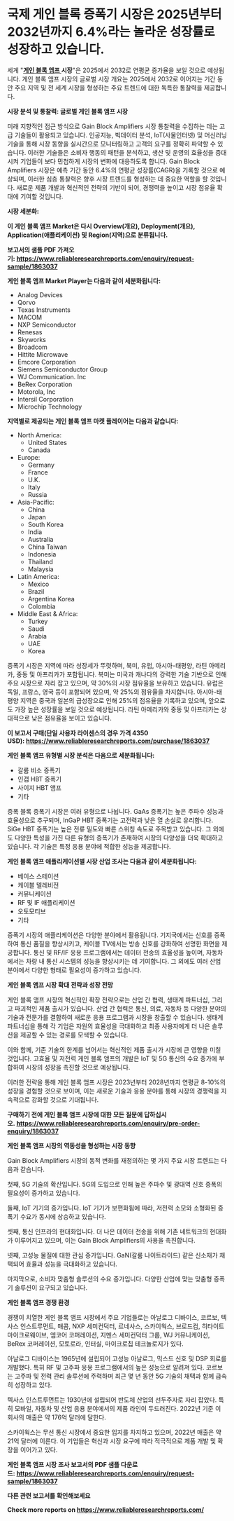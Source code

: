 <p><h1>국제 게인 블록 증폭기 시장은 2025년부터 2032년까지 6.4%라는 놀라운 성장률로 성장하고 있습니다.</h1></p><p>세계 "<strong><a href="https://www.reliableresearchreports.com/gain-block-amplifiers-r1863037?utm_campaign=106&utm_medium=8&utm_source=Github&utm_content=ia&utm_term=03032025&utm_id=gain-block-amplifiers">게인 블록 앰프&nbsp;</a></strong><strong>시장</strong>"은 2025에서 2032로 연평균 증가율을 보일 것으로 예상됩니다. 게인 블록 앰프 시장의 글로벌 시장 개요는 2025에서 2032로 이어지는 기간 동안 주요 지역 및 전 세계 시장을 형성하는 주요 트렌드에 대한 독특한 통찰력을 제공합니다.</p>
<p><strong>시장 분석 및 통찰력: 글로벌 게인 블록 앰프 시장</strong></p>
<p><p>미래 지향적인 접근 방식으로 Gain Block Amplifiers 시장 통찰력을 수집하는 데는 고급 기술들이 활용되고 있습니다. 인공지능, 빅데이터 분석, IoT(사물인터넷) 및 머신러닝 기술을 통해 시장 동향을 실시간으로 모니터링하고 고객의 요구를 정확히 파악할 수 있습니다. 이러한 기술들은 소비자 행동의 패턴을 분석하고, 생산 및 운영의 효율성을 증대시켜 기업들이 보다 민첩하게 시장의 변화에 대응하도록 합니다. Gain Block Amplifiers 시장은 예측 기간 동안 6.4%의 연평균 성장률(CAGR)을 기록할 것으로 예상되며, 이러한 심층 통찰력은 향후 시장 트렌드를 형성하는 데 중요한 역할을 할 것입니다. 새로운 제품 개발과 혁신적인 전략의 기반이 되어, 경쟁력을 높이고 시장 점유율 확대에 기여할 것입니다.</p><a href="%7CAUTHORITHY_DOMAIN_URL%7C?utm_campaign=106&utm_medium=8&utm_source=Github&utm_content=ia&utm_term=03032025&utm_id=gain-block-amplifiers"></a></p>
<p><strong>시장 세분화:</strong></p>
<p><strong>이 게인 블록 앰프 Market은 다시 Overview(개요), Deployment(개요), Application(애플리케이션) 및 Region(지역)으로 분류됩니다.</strong></p>
<p><strong>보고서의 샘플 PDF 가져오기:&nbsp;<a href="https://www.reliableresearchreports.com/enquiry/request-sample/1863037?utm_campaign=106&utm_medium=8&utm_source=Github&utm_content=ia&utm_term=03032025&utm_id=gain-block-amplifiers">https://www.reliableresearchreports.com/enquiry/request-sample/1863037</a></strong><strong></strong></p>
<p><strong>게인 블록 앰프 Market Player는 다음과 같이 세분화됩니다:</strong></p>
<p><ul><li>Analog Devices</li><li>Qorvo</li><li>Texas Instruments</li><li>MACOM</li><li>NXP Semiconductor</li><li>Renesas</li><li>Skyworks</li><li>Broadcom</li><li>Hittite Microwave</li><li>Emcore Corporation</li><li>Siemens Semiconductor Group</li><li>WJ Communication. Inc</li><li>BeRex Corporation</li><li>Motorola, Inc</li><li>Intersil Corporation</li><li>Microchip Technology</li></ul></p>
<p><strong>지역별로 제공되는 게인 블록 앰프 마켓 플레이어는 다음과 같습니다:</strong></p>
<p><ul>
    <li>
        North America:
        <ul>
            <li>United States</li>
            <li>Canada</li>
        </ul>
    </li>
    <li>
        Europe:
        <ul>
            <li>Germany</li>
            <li>France</li>
            <li>U.K.</li>
            <li>Italy</li>
            <li>Russia</li>
        </ul>
    </li>
    <li>
        Asia-Pacific:
        <ul>
            <li>China</li>
            <li>Japan</li>
            <li>South Korea</li>
            <li>India</li>
            <li>Australia</li>
            <li>China Taiwan</li>
            <li>Indonesia</li>
            <li>Thailand</li>
            <li>Malaysia</li>
        </ul>
    </li>
    <li>
        Latin America:
        <ul>
            <li>Mexico</li>
            <li>Brazil</li>
            <li>Argentina Korea</li>
            <li>Colombia</li>
        </ul>
    </li>
    <li>
        Middle East & Africa:
        <ul>
            <li>Turkey</li>
            <li>Saudi</li>
            <li>Arabia</li>
            <li>UAE</li>
            <li>Korea</li>
        </ul>
    </li>
    </ul></p>
<p><p>증폭기 시장은 지역에 따라 성장세가 뚜렷하며, 북미, 유럽, 아시아-태평양, 라틴 아메리카, 중동 및 아프리카가 포함됩니다. 북미는 미국과 캐나다의 강력한 기술 기반으로 인해 주요 시장으로 자리 잡고 있으며, 약 30%의 시장 점유율을 보유하고 있습니다. 유럽은 독일, 프랑스, 영국 등이 포함되어 있으며, 약 25%의 점유율을 차지합니다. 아시아-태평양 지역은 중국과 일본의 급성장으로 인해 25%의 점유율을 기록하고 있으며, 앞으로도 가장 높은 성장률을 보일 것으로 예상됩니다. 라틴 아메리카와 중동 및 아프리카는 상대적으로 낮은 점유율을 보이고 있습니다.</p></p>
<p><strong>이 보고서 구매(단일 사용자 라이센스의 경우 가격 4350 USD):&nbsp;<a href="https://www.reliableresearchreports.com/purchase/1863037?utm_campaign=106&utm_medium=8&utm_source=Github&utm_content=ia&utm_term=03032025&utm_id=gain-block-amplifiers">https://www.reliableresearchreports.com/purchase/1863037</a></strong></p>
<p><strong>게인 블록 앰프 유형별 시장 분석은 다음으로 세분화됩니다:</strong></p>
<p><ul><li>갈륨 비소 증폭기</li><li>인갭 HBT 증폭기</li><li>사이지 HBT 앰프</li><li>기타</li></ul></p>
<p><p>증폭 블록 증폭기 시장은 여러 유형으로 나뉩니다. GaAs 증폭기는 높은 주파수 성능과 효율성으로 추구되며, InGaP HBT 증폭기는 고전력과 낮은 열 손실로 유리합니다. SiGe HBT 증폭기는 높은 전류 밀도와 빠른 스위칭 속도로 주목받고 있습니다. 그 외에도 다양한 특성을 가진 다른 유형의 증폭기가 존재하여 시장의 다양성을 더욱 확대하고 있습니다. 각 기술은 특정 응용 분야에 적합한 성능을 제공합니다.</p></p>
<p><strong>게인 블록 앰프 애플리케이션별 시장 산업 조사는 다음과 같이 세분화됩니다:</strong></p>
<p><ul><li>베이스 스테이션</li><li>케이블 텔레비전</li><li>커뮤니케이션</li><li>RF 및 IF 애플리케이션</li><li>오토모티브</li><li>기타</li></ul></p>
<p><p>증폭기 시장의 애플리케이션은 다양한 분야에서 활용됩니다. 기지국에서는 신호를 증폭하여 통신 품질을 향상시키고, 케이블 TV에서는 방송 신호를 강화하여 선명한 화면을 제공합니다. 통신 및 RF/IF 응용 프로그램에서는 데이터 전송의 효율성을 높이며, 자동차에서는 차량 내 통신 시스템의 성능을 향상시키는 데 기여합니다. 그 외에도 여러 산업 분야에서 다양한 형태로 필요성이 증가하고 있습니다.</p></p>
<p><strong>게인 블록 앰프 시장 확대 전략과 성장 전망</strong></p>
<p><p>게인 블록 앰프 시장의 혁신적인 확장 전략으로는 산업 간 협력, 생태계 파트너십, 그리고 파괴적인 제품 출시가 있습니다. 산업 간 협력은 통신, 의료, 자동차 등 다양한 분야의 기술과 전문가를 결합하여 새로운 응용 프로그램과 시장을 창출할 수 있습니다. 생태계 파트너십을 통해 각 기업은 자원의 효율성을 극대화하고 최종 사용자에게 더 나은 솔루션을 제공할 수 있는 경로를 모색할 수 있습니다. </p><p>이와 함께, 기존 기술의 한계를 넘어서는 혁신적인 제품 출시가 시장에 큰 영향을 미칠 것입니다. 고효율 및 저전력 게인 블록 앰프의 개발은 IoT 및 5G 통신의 수요 증가에 부합하여 시장의 성장을 촉진할 것으로 예상됩니다. </p><p>이러한 전략을 통해 게인 블록 앰프 시장은 2023년부터 2028년까지 연평균 8-10%의 성장을 경험할 것으로 보이며, 이는 새로운 기술과 응용 분야를 통해 시장의 경쟁력을 지속적으로 강화할 것으로 기대됩니다.</p></p>
<p><strong>구매하기 전에 게인 블록 앰프 시장에 대한 모든 질문에 답하십시오.&nbsp;<a href="https://www.reliableresearchreports.com/enquiry/pre-order-enquiry/1863037?utm_campaign=106&utm_medium=8&utm_source=Github&utm_content=ia&utm_term=03032025&utm_id=gain-block-amplifiers">https://www.reliableresearchreports.com/enquiry/pre-order-enquiry/1863037</a></strong><strong></strong></p>
<p><strong>게인 블록 앰프 시장의 역동성을 형성하는 시장 동향</strong></p>
<p><p>Gain Block Amplifiers 시장의 동적 변화를 재정의하는 몇 가지 주요 시장 트렌드는 다음과 같습니다. </p><p>첫째, 5G 기술의 확산입니다. 5G의 도입으로 인해 높은 주파수 및 광대역 신호 증폭의 필요성이 증가하고 있습니다. </p><p>둘째, IoT 기기의 증가입니다. IoT 기기가 보편화됨에 따라, 저전력 소모와 소형화된 증폭기 수요가 동시에 상승하고 있습니다. </p><p>셋째, 통신 인프라의 현대화입니다. 더 나은 데이터 전송을 위해 기존 네트워크의 현대화가 이루어지고 있으며, 이는 Gain Block Amplifiers의 사용을 촉진합니다. </p><p>넷째, 고성능 물질에 대한 관심 증가입니다. GaN(갈륨 나이트라이드) 같은 신소재가 채택되어 효율과 성능을 극대화하고 있습니다. </p><p>마지막으로, 소비자 맞춤형 솔루션의 수요 증가입니다. 다양한 산업에 맞는 맞춤형 증폭기 솔루션이 요구되고 있습니다.</p></p>
<p><strong>게인 블록 앰프 경쟁 환경</strong></p>
<p><p>경쟁이 치열한 게인 블록 앰프 시장에서 주요 기업들로는 아날로그 디바이스, 코르보, 텍사스 인스트루먼트, 매콤, NXP 세미컨덕터, 르네사스, 스카이웍스, 브로드컴, 히타이트 마이크로웨이브, 엠코어 코퍼레이션, 지멘스 세미컨덕터 그룹, WJ 커뮤니케이션, BeRex 코퍼레이션, 모토로라, 인터실, 마이크로칩 테크놀로지가 있다.</p><p>아날로그 디바이스는 1965년에 설립되어 고성능 아날로그, 믹스드 신호 및 DSP 회로를 개발했다. 특히 RF 및 고주파 응용 프로그램에서의 높은 성능으로 알려져 있다. 코르보는 고주파 및 전력 관리 솔루션에 주력하며 최근 몇 년 동안 5G 기술의 채택과 함께 급속히 성장하고 있다.</p><p>텍사스 인스트루먼트는 1930년에 설립되어 반도체 산업의 선두주자로 자리 잡았다. 특히 모바일, 자동차 및 산업 응용 분야에서의 제품 라인이 두드러진다. 2022년 기준 이 회사의 매출은 약 176억 달러에 달한다.</p><p>스카이웍스는 무선 통신 시장에서 중요한 입지를 차지하고 있으며, 2022년 매출은 약 21억 달러에 이른다. 이 기업들은 혁신과 시장 요구에 따라 적극적으로 제품 개발 및 확장을 이어가고 있다.</p></p>
<p><strong>게인 블록 앰프 시장 조사 보고서의 PDF 샘플 다운로드:&nbsp;<a href="https://www.reliableresearchreports.com/enquiry/request-sample/1863037?utm_campaign=106&utm_medium=8&utm_source=Github&utm_content=ia&utm_term=03032025&utm_id=gain-block-amplifiers">https://www.reliableresearchreports.com/enquiry/request-sample/1863037</a></strong></p>
<p><strong></strong></p>
<p><strong></strong></p>
<p><strong></strong></p>
<p><strong></strong></p>
<p><strong>다른 관련 보고서를 확인해보세요</strong></p>
<p><strong>Check more reports on <a href="https://www.reliableresearchreports.com/?utm_campaign=106&utm_medium=8&utm_source=Github&utm_content=ia&utm_term=03032025&utm_id=gain-block-amplifiers">https://www.reliableresearchreports.com/</a></strong></p>